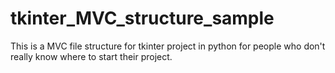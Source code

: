 # tkinter_MVC_structure_sample
This is a MVC file structure for tkinter project in python for people who don't really know where to start their project.
